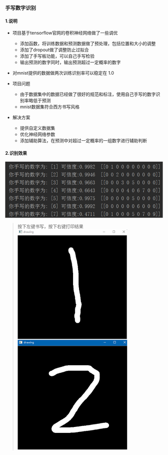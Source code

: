 ### 手写数字识别

#### 1.说明

* 项目基于tensorflow官网的卷积神经网络做了一些调优 
    * 添加函数，将训练数据和预测数据做了预处理，包括位置和大小的调整
    * 添加了dropout做了调整防止过拟合
    * 添加了手写板功能，可以自己手写检验
    * 输出预测的数字同时，输出预测超过一定概率的数字
* 对mnist提供的数据做两次训练识别率可以稳定在 1.0  

* 项目问题  
    * 由于数据集中的数据已经做了很好的规范和标注，使用自己手写的数字识别率略低于预测
    * mnist数据集符合西方书写风格
* 解决方案
    * 提供自定义数据集
    * 优化神经网络参数
    * 添加辅助算法，在预测中对超过一定概率的一组数字进行辅助判断

#### 2.识别效果
![](./pic/1_1.png)
>按下左键书写，按下右键打印结果  
![](./pic/1_2.png)
![](./pic/1_3.png)